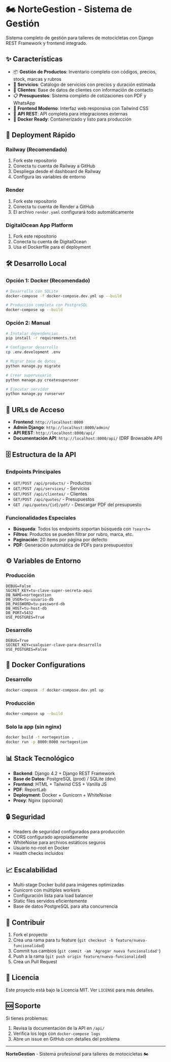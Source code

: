 # 🏍️ NorteGestion - Sistema de Gestión

Sistema completo de gestión para talleres de motocicletas con Django REST Framework y frontend integrado.

## ✨ Características

- 📦 **Gestión de Productos**: Inventario completo con códigos, precios, stock, marcas y rubros
- 🔧 **Servicios**: Catálogo de servicios con precios y duración estimada
- 👥 **Clientes**: Base de datos de clientes con información de contacto
- 📋 **Presupuestos**: Sistema completo de cotizaciones con PDF y WhatsApp
- 🎨 **Frontend Moderno**: Interfaz web responsiva con Tailwind CSS
- 📱 **API REST**: API completa para integraciones externas
- 🐳 **Docker Ready**: Containerizado y listo para producción

## 🚀 Deployment Rápido

### Railway (Recomendado)
1. Fork este repositorio
2. Conecta tu cuenta de Railway a GitHub
3. Despliega desde el dashboard de Railway
4. Configura las variables de entorno

### Render
1. Fork este repositorio
2. Conecta tu cuenta de Render a GitHub
3. El archivo `render.yaml` configurará todo automáticamente

### DigitalOcean App Platform
1. Fork este repositorio
2. Conecta tu cuenta de DigitalOcean
3. Usa el Dockerfile para el deployment

## 🛠️ Desarrollo Local

### Opción 1: Docker (Recomendado)
```bash
# Desarrollo con SQLite
docker-compose -f docker-compose.dev.yml up --build

# Producción completa con PostgreSQL
docker-compose up --build
```

### Opción 2: Manual
```bash
# Instalar dependencias
pip install -r requirements.txt

# Configurar desarrollo
cp .env.development .env

# Migrar base de datos
python manage.py migrate

# Crear superusuario
python manage.py createsuperuser

# Ejecutar servidor
python manage.py runserver
```

## 📱 URLs de Acceso

- **Frontend**: `http://localhost:8000`
- **Admin Django**: `http://localhost:8000/admin/`
- **API REST**: `http://localhost:8000/api/`
- **Documentación API**: `http://localhost:8000/api/` (DRF Browsable API)

## 🗄️ Estructura de la API

### Endpoints Principales
- `GET/POST /api/products/` - Productos
- `GET/POST /api/services/` - Servicios  
- `GET/POST /api/clientes/` - Clientes
- `GET/POST /api/quotes/` - Presupuestos
- `GET /api/quotes/{id}/pdf/` - Descargar PDF del presupuesto

### Funcionalidades Especiales
- **Búsqueda**: Todos los endpoints soportan búsqueda con `?search=`
- **Filtros**: Productos se pueden filtrar por rubro, marca, etc.
- **Paginación**: 20 items por página por defecto
- **PDF**: Generación automática de PDFs para presupuestos

## ⚙️ Variables de Entorno

### Producción
```env
DEBUG=False
SECRET_KEY=tu-clave-super-secreta-aqui
DB_NAME=nortegestion
DB_USER=tu-usuario-db
DB_PASSWORD=tu-password-db
DB_HOST=tu-host-db
DB_PORT=5432
USE_POSTGRES=True
```

### Desarrollo
```env
DEBUG=True
SECRET_KEY=cualquier-clave-para-desarrollo
USE_POSTGRES=False
```

## 🐳 Docker Configurations

### Desarrollo
```bash
docker-compose -f docker-compose.dev.yml up
```

### Producción
```bash
docker-compose up --build
```

### Solo la app (sin nginx)
```bash
docker build -t nortegestion .
docker run -p 8000:8000 nortegestion
```

## 📊 Stack Tecnológico

- **Backend**: Django 4.2 + Django REST Framework
- **Base de Datos**: PostgreSQL (prod) / SQLite (dev)
- **Frontend**: HTML + Tailwind CSS + Vanilla JS
- **PDF**: ReportLab
- **Deployment**: Docker + Gunicorn + WhiteNoise
- **Proxy**: Nginx (opcional)

## 🔒 Seguridad

- Headers de seguridad configurados para producción
- CORS configurado apropiadamente
- WhiteNoise para archivos estáticos seguros
- Usuario no-root en Docker
- Health checks incluidos

## 📈 Escalabilidad

- Multi-stage Docker build para imágenes optimizadas
- Gunicorn con múltiples workers
- Configuración lista para load balancer
- Static files servidos eficientemente
- Base de datos PostgreSQL para alta concurrencia

## 🤝 Contribuir

1. Fork el proyecto
2. Crea una rama para tu feature (`git checkout -b feature/nueva-funcionalidad`)
3. Commit tus cambios (`git commit -am 'Agregar nueva funcionalidad'`)
4. Push a la rama (`git push origin feature/nueva-funcionalidad`)
5. Crea un Pull Request

## 📝 Licencia

Este proyecto está bajo la Licencia MIT. Ver `LICENSE` para más detalles.

## 🆘 Soporte

Si tienes problemas:
1. Revisa la documentación de la API en `/api/`
2. Verifica los logs con `docker-compose logs`
3. Abre un issue en GitHub con detalles del problema

---

**NorteGestion** - Sistema profesional para talleres de motocicletas 🏍️
